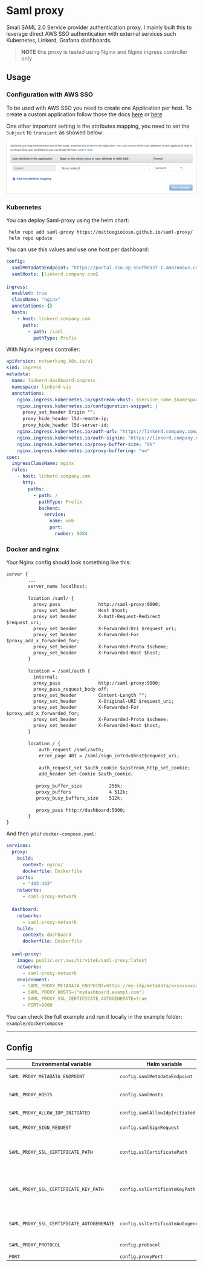 # Saml proxy

Small SAML 2.0 Service provider authentication proxy.
I mainly built this to leverage direct AWS SSO authentication with external services such Kubernetes, Linkerd, Grafana dashboards.

> **NOTE** this proxy is tested using Nginx and Nginx ingress controller only

## Usage

### Configuration with AWS SSO

To be used with AWS SSO you need to create one Application per host.
To create a custom application follow those the docs [here](https://docs.aws.amazon.com/singlesignon/latest/userguide/samlapps.html) or [here](https://static.global.sso.amazonaws.com/app-520727d4117d1647/instructions/index.htm?metadata=https)

One other important setting is the attributes mapping, you need to set the `Subject` to `transient` as showed below:

![attribute mappings](assets/aws_sso_attribute_mappings.png)


### Kubernetes

You can deploy Saml-proxy using the helm chart:

```shell
 helm repo add saml-proxy https://matteogioioso.github.io/saml-proxy/
 helm repo update
```

You can use this values and use one host per dashboard:
```yaml
config:
  samlMetadataEndpoint: "https://portal.sso.ap-southeast-1.amazonaws.com/saml/metadata/000xxxxxxxXxxxx0000000"
  samlHosts: [linkerd.company.com]

ingress:
  enabled: true
  className: "nginx"
  annotations: {}
  hosts:
    - host: linkerd.company.com
      paths:
        - path: /saml
          pathType: Prefix
```

With Nginx ingress controller:
```yaml
apiVersion: networking.k8s.io/v1
kind: Ingress
metadata:
  name: linkerd-dashboard-ingress
  namespace: linkerd-viz
  annotations:
    nginx.ingress.kubernetes.io/upstream-vhost: $service_name.$namespace.svc.cluster.local:8084
    nginx.ingress.kubernetes.io/configuration-snippet: |
      proxy_set_header Origin "";
      proxy_hide_header l5d-remote-ip;
      proxy_hide_header l5d-server-id;
    nginx.ingress.kubernetes.io/auth-url: "https://linkerd.company.com/saml/auth"
    nginx.ingress.kubernetes.io/auth-signin: "https://linkerd.company.com/saml/sign_in?rd=$host$request_uri"
    nginx.ingress.kubernetes.io/proxy-buffer-size: "8k"
    nginx.ingress.kubernetes.io/proxy-buffering: "on"
spec:
  ingressClassName: nginx
  rules:
    - host: linkerd.company.com
      http:
        paths:
          - path: /
            pathType: Prefix
            backend:
              service:
                name: web
                port:
                  number: 8084
```

### Docker and nginx

Your Nginx config should look something like this:

```
server {
        ...
        server_name localhost;

        location /saml/ {
	      proxy_pass              http://saml-proxy:9000;
	      proxy_set_header        Host $host;
	      proxy_set_header        X-Auth-Request-Redirect $request_uri;
          proxy_set_header        X-Forwarded-Uri $request_uri;
          proxy_set_header        X-Forwarded-For $proxy_add_x_forwarded_for;
          proxy_set_header        X-Forwarded-Proto $scheme;
          proxy_set_header        X-Forwarded-Host $host;
        }

        location = /saml/auth {
          internal;
          proxy_pass              http://saml-proxy:9000;
          proxy_pass_request_body off;
          proxy_set_header        Content-Length "";
          proxy_set_header        X-Original-URI $request_uri;
          proxy_set_header        X-Forwarded-For $proxy_add_x_forwarded_for;
          proxy_set_header        X-Forwarded-Proto $scheme;
          proxy_set_header        X-Forwarded-Host $host;
        }

        location / {
		    auth_request /saml/auth;
			error_page 401 = /saml/sign_in?rd=$host$request_uri;

		    auth_request_set $auth_cookie $upstream_http_set_cookie;
		    add_header Set-Cookie $auth_cookie;

		   proxy_buffer_size          256k;
           proxy_buffers              4 512k;
           proxy_busy_buffers_size    512k;

		   proxy_pass http://dashboard:5000;
	    }
}

```

And then your `docker-compose.yaml`:

```yaml
services:
  proxy:
    build:
      context: nginx/
      dockerfile: Dockerfile
    ports:
      - "443:443"
    networks:
      - saml-proxy-network

  dashboard:
    networks:
      - saml-proxy-network
    build:
      context: dashboard
      dockerfile: Dockerfile

  saml-proxy:
    image: public.ecr.aws/hirvitek/saml-proxy:latest
    networks:
      - saml-proxy-network
    environment:
      - SAML_PROXY_METADATA_ENDPOINT=https://my-idp/metadata/xxxxxxxxxxxxxxxxxx
      - SAML_PROXY_HOSTS=["mydashboard.exampl.com"]
      - SAML_PROXY_SSL_CERTIFICATE_AUTOGENERATE=true
      - PORT=9000
```

You can check the full example and run it locally in the example folder: `example/dockerCompose`

---

## Config 

| Environmental variable                    	| Helm variable                       	| Type                  	| Description                                                                                                                                                                                              	| Default 	| Example 	|
|-------------------------------------------	|-------------------------------------	|-----------------------	|----------------------------------------------------------------------------------------------------------------------------------------------------------------------------------------------------------	|---------	|---------	|
|  `SAML_PROXY_METADATA_ENDPOINT`           	| `config.samlMetadataEndpoint`       	| string                	| The metadata endpoint of your Identity provider                                                                                                                                                          	| ""      	| https://portal.sso.ap-southeast-1.amazonaws.com/saml/metadata/000xxxxxxxXxxxx0000000         	|
| `SAML_PROXY_HOSTS`                        	| `config.samlHosts`                  	| JSON array of strings 	| List of allowed hosts                                                                                                                                                                                    	| []      	| [linkerd.company.com, grafana.company.com]        	|
| `SAML_PROXY_ALLOW_IDP_INITIATED`          	| `config.samlAllowIdpInitiated`      	| boolean               	| Allow authentication directly from the identity provider                                                                                                                                                 	| true    	|         	|
| `SAML_PROXY_SIGN_REQUEST`                 	| `config.samlSignRequest`            	| boolean               	| Sign the SAML request using the certificates                                                                                                                                                             	| true    	|         	|
| `SAML_PROXY_SSL_CERTIFICATE_PATH`         	| `config.sslCertificatePath`         	| string                	| If you decide to bring your own TLS certificates you can specify the path here (Note: you don't need to use this if `SAML_PROXY_SSL_CERTIFICATE_AUTOGENERATE` is set to true)                            	| ""      	| /path/to/certs/cert.crt       	|
| `SAML_PROXY_SSL_CERTIFICATE_KEY_PATH`     	| `config.sslCertificateKeyPath`      	| string                	| If you decide to bring your own TLS certificates you can specify the path of the certificate's key here (Note: you don't need to use this if  `SAML_PROXY_SSL_CERTIFICATE_AUTOGENERATE`  is set to true) 	| ""      	| /path/to/certs/cert.key        	|
| `SAML_PROXY_SSL_CERTIFICATE_AUTOGENERATE` 	| `config.sslCertificateAutogenerate` 	| boolean               	| If set to true it will auto-generate self-signed certificates everytime the server starts, set this to false if you are using custom TLS                                                                  | true    	|         	|
| `SAML_PROXY_PROTOCOL`                     	| `config.protocol`                   	| string                	| Useful if you want to test the proxy locally using                                                                                                                                                       	| "https" 	|         	|
| `PORT`                                    	| `config.proxyPort`                  	| number                	| The proxy server port                                                                                                                                                                                    	| 9000    	|         	|